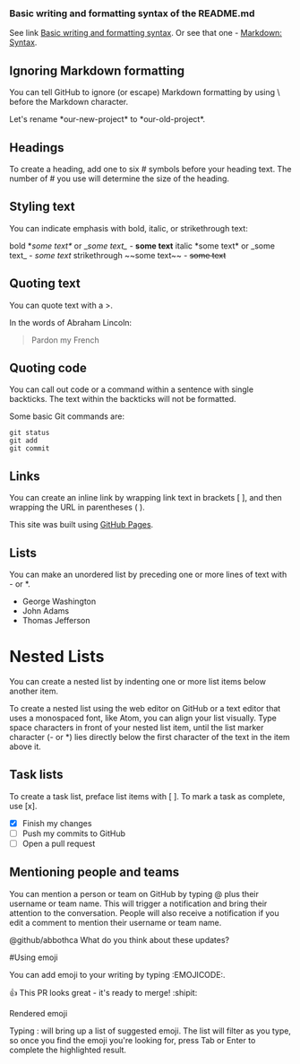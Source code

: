### Basic writing and formatting syntax of the README.md

See link [Basic writing and formatting syntax](https://help.github.com/articles/basic-writing-and-formatting-syntax/).
Or see that one - [Markdown: Syntax](https://daringfireball.net/projects/markdown/syntax#backslash).

## Ignoring Markdown formatting

You can tell GitHub to ignore (or escape) Markdown formatting by using \ before the Markdown character.

Let's rename \*our-new-project\* to \*our-old-project\*.

## Headings

To create a heading, add one to six # symbols before your heading text. The number of # you use will determine the size of the heading.

## Styling text

You can indicate emphasis with bold, italic, or strikethrough text:

bold \**some text\** or \__some text\__ - **some text**
italic \*some text\* or \_some text\_ - *some text*
strikethrough \~~some text\~~ - ~~some text~~

## Quoting text

You can quote text with a >.

In the words of Abraham Lincoln:

> Pardon my French


## Quoting code

You can call out code or a command within a sentence with single backticks. The text within the backticks will not be formatted.

Some basic Git commands are:

```
git status
git add
git commit
```
## Links

You can create an inline link by wrapping link text in brackets [ ], and then wrapping the URL in parentheses ( ).

This site was built using [GitHub Pages](https://pages.github.com/).

## Lists

You can make an unordered list by preceding one or more lines of text with - or *.

- George Washington
- John Adams
- Thomas Jefferson

# Nested Lists

You can create a nested list by indenting one or more list items below another item.

To create a nested list using the web editor on GitHub or a text editor that uses a monospaced font, like Atom, you can align your list visually. Type space characters in front of your nested list item, until the list marker character (- or *) lies directly below the first character of the text in the item above it.

## Task lists

To create a task list, preface list items with [ ]. To mark a task as complete, use [x].

- [x] Finish my changes
- [ ] Push my commits to GitHub
- [ ] Open a pull request

## Mentioning people and teams

You can mention a person or team on GitHub by typing @ plus their username or team name. This will trigger a notification and bring their attention to the conversation. People will also receive a notification if you edit a comment to mention their username or team name.

@github/abbothca What do you think about these updates?

#Using emoji

You can add emoji to your writing by typing :EMOJICODE:.

:+1: This PR looks great - it's ready to merge! :shipit:

Rendered emoji

Typing : will bring up a list of suggested emoji. The list will filter as you type, so once you find the emoji you're looking for, press Tab or Enter to complete the highlighted result.










